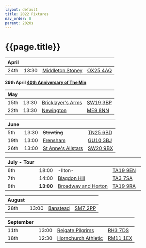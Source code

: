 ```yaml
---
layout: default
title: 2022 Fixtures
nav_order: 8
parent: 2020s
---
```


# {{page.title}}

| April |  |  |  |
|:---|:---|:---|:---|
| 24th | 13:30 | [Middleton Stoney](middleton-stoney) | [OX25 4AQ](https://goo.gl/maps/VPaRvUceyyN7zqbF9) |  |

**29th April [40th Anniversary of The Min](../1982/clifton-hill-house)**

| May |  |  |  |
|:---|:---|:---|:---|
| 15th | 13:30 | [Bricklayer's Arms](bricklayers-arms) | [SW19 3BP](https://goo.gl/maps/PMzZkRR9hcDF5ZGHA) | 🥪 |
| 22th | 13:30 | [Newington](newington) | [ME9 8NN](https://goo.gl/maps/isDA8kEwT8EKzaEw8) | 🥪 |

| June |  |  |  |
|:---|:---|:---|:---|
| 5th | 13:30 | ~~Stowting~~ | [TN25 6BD](https://goo.gl/maps/5KNmaMe6Wb42) |  |
| 19th | 13:00 | [Frensham](frensham) | [GU10 3BJ](https://goo.gl/maps/4gohPpn1stdT6fnY7) | 🥪 |
| 26th | 13:00 | [St Anne's Allstars](st-annes-allstars) | [SW20 9BX](https://goo.gl/maps/USvKiA2V8LZvJsje6) | 🥪 |


| July - Tour |  |  |  |
|:---|:---|:---|:---|
| 6th | 18:00 | -Ilton- | [TA19 9EN](https://goo.gl/maps/ic4ipRMjEteck7KE9)  |
| 7th | 14:00 | [Blagdon Hill](blagdon-hill) | [TA3 7SA](https://goo.gl/maps/H6iLZLNcja12) |  |
| 8th | **13:00** | [Broadway and Horton](broadway-and-horton) | [TA19 9RA](https://goo.gl/maps/hVamJL8if6v) | 🥪 |

| August |  |  |  |
|:---|:---|:---|:---|
| 28th | 13:00 | [Banstead](banstead) | [SM7 2PP](https://goo.gl/maps/nv7dov2xsYvUnRay5) |  |

| September |  |  |  |
|:---|:---|:---|:---|
| 11th | 13:00 | [Reigate Pilgrims](reigate-pilgrims) | [RH3 7DS](https://goo.gl/maps/APtKSjuaQ5v) |  |
| 18th | 12:30 | [Hornchurch Athletic](hornchurch-athletic) | [RM11 1EX](https://goo.gl/maps/qELJ495rTjR5qBbm8) |  |
